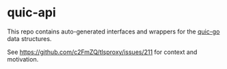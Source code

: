 # quic-api

This repo contains auto-generated interfaces and wrappers for the [quic-go](https://pkg.go.dev/github.com/quic-go/quic-go) data structures.

See https://github.com/c2FmZQ/tlsproxy/issues/211 for context and motivation.
